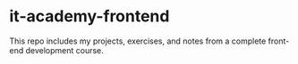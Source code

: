 # it-academy-frontend

This repo includes my projects, exercises, and notes from a complete front-end development course.